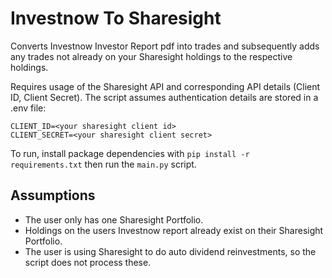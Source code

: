 # Investnow To Sharesight

Converts Investnow Investor Report pdf into trades and subsequently adds any trades not already on your Sharesight holdings to the respective holdings.

Requires usage of the Sharesight API and corresponding API details (Client ID, Client Secret). The script assumes authentication details are stored in a .env file:

```
CLIENT_ID=<your sharesight client id>
CLIENT_SECRET=<your sharesight client secret>
```

To run, install package dependencies with `pip install -r requirements.txt` then run the `main.py` script.

## Assumptions

* The user only has one Sharesight Portfolio.
* Holdings on the users Investnow report already exist on their Sharesight Portfolio.
* The user is using Sharesight to do auto dividend reinvestments, so the script does not process these.
